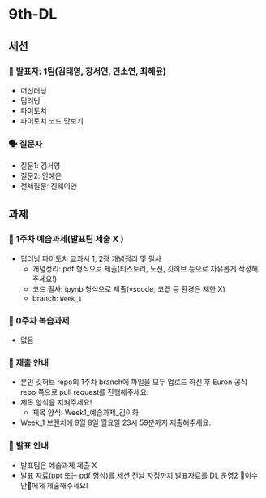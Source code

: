 # 9th-DL

## 세션

### 📢 발표자: 1팀(김태영, 장서연, 민소연, 최혜윤)
- 머신러닝
- 딥러닝
- 파이토치
- 파이토치 코드 맛보기

### 🗣️ 질문자
- 질문1: 김서영
- 질문2: 안예은 
- 전체질문: 진웨이얀



## 과제 

### 📌 1주차 예습과제(발표팀 제출 X )
- 딥러닝 파이토치 교과서 1, 2장 개념정리 및 필사
    - 개념정리: pdf 형식으로 제출(티스토리, 노션, 깃허브 등으로 자유롭게 작성해주세요!)
    - 코드 필사: ipynb 형식으로 제출(vscode, 코랩 등 환경은 제한 X)
    - branch: `Week_1`

### 📌 0주차 복습과제
- 없음

### 📌 제출 안내 
- 본인 깃허브 repo의 1주차 branch에 파일을 모두 업로드 하신 후 Euron 공식 repo 쪽으로 pull request를 진행해주세요.
- 제목 양식을 지켜주세요!
    - 제목 양식: Week1_예습과제_김이화
- Week_1 브랜치에 9월 8일 월요일 23시 59분까지 제출해주세요.

### 📌 발표 안내
- 발표팀은 예습과제 제출 X
- 발표 자료(ppt 또는 pdf 형식)를 세션 전날 자정까지 발표자료를 DL 운영2 💚이수안💚에게 제출해주세요!
